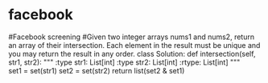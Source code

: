 # facebook
#Facebook screening
#Given two integer arrays nums1 and nums2, return an array of their intersection. Each element in the result must be unique and you may return the result in any order.
class Solution:
    def intersection(self, str1, str2):
        """
        :type str1: List[int]
        :type str2: List[int]
        :rtype: List[int]
        """  
        set1 = set(str1)
        set2 = set(str2)
        return list(set2 & set1)
